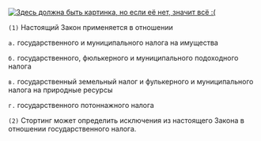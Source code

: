 [![Здесь должна быть картинка, но если её нет, значит всё :(](https://moskva.name/wp-content/uploads/2019/10/21718/podpisyvajsya-i-sledi-za-novostyami-bizclub-390x220.jpg)](https://moskva.name/wp-content/uploads/2019/10/21718/podpisyvajsya-i-sledi-za-novostyami-bizclub-390x220.jpg)

`(1)` Настоящий Закон применяется в отношении

`а.` государственного и муниципального налога на имущества

`б.` государственного, фюлькерного и муниципального подоходного налога

`в.` государственный земельный налог и фулькерного и муниципального налога на природные ресурсы

`г.` государственного потоннажного налога

`(2)` Стортинг может определить исключения из настоящего Закона в отношении государственного налога.

